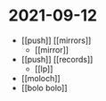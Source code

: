 # 2021-09-12

- [[push]] [[mirrors]]
  - [[mirror]]
- [[push]] [[records]]
  - [[lp]]
- [[moloch]]
- [[bolo bolo]]